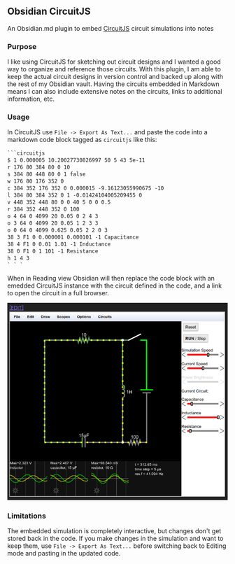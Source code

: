 ## Obsidian CircuitJS

An Obsidian.md plugin to embed [CircuitJS](https://falstad.com/circuit/circuitjs.html) circuit simulations into notes

### Purpose

I like using CircuitJS for sketching out circuit designs and I wanted a good way to organize and reference those circuits. With this plugin, I am able to keep the actual circuit designs in version control and backed up along with the rest of my Obsidian vault. Having the circuits embedded in Markdown means I can also include extensive notes on the circuits, links to additional information, etc.

### Usage

In CircuitJS use `File -> Export As Text...` and paste the code into a markdown code block tagged as `circuitjs` like this:

```
```circuitjs
$ 1 0.000005 10.20027730826997 50 5 43 5e-11
r 176 80 384 80 0 10
s 384 80 448 80 0 1 false
w 176 80 176 352 0
c 384 352 176 352 0 0.000015 -9.16123055990675 -10
l 384 80 384 352 0 1 -0.01424104005209455 0
v 448 352 448 80 0 0 40 5 0 0 0.5
r 384 352 448 352 0 100
o 4 64 0 4099 20 0.05 0 2 4 3
o 3 64 0 4099 20 0.05 1 2 3 3
o 0 64 0 4099 0.625 0.05 2 2 0 3
38 3 F1 0 0.000001 0.000101 -1 Capacitance
38 4 F1 0 0.01 1.01 -1 Inductance
38 0 F1 0 1 101 -1 Resistance
h 1 4 3
` ` `
```

When in Reading view Obsidian will then replace the code block with an emedded CircuitJS instance with the circuit defined in the code, and a link to open the circuit in a full browser.

![CircuitJS View](https://raw.githubusercontent.com/StevenGann/obsidian-circuitjs/master/docs/screenshot.png)

### Limitations

The embedded simulation is completely interactive, but changes don't get stored back in the code. If you make changes in the simulation and want to keep them, use `File -> Export As Text...` before switching back to Editing mode and pasting in the updated code.
